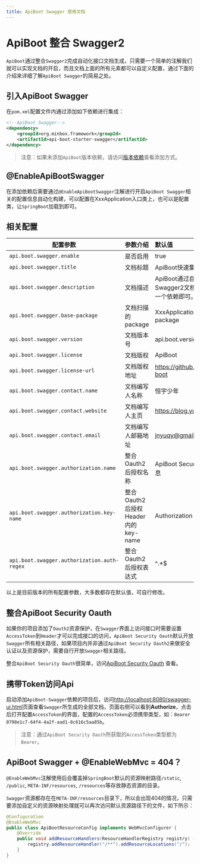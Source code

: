 ```yaml
---
title: ApiBoot Swagger 使用文档
---
```


# ApiBoot 整合 Swagger2

`ApiBoot`通过整合`Swagger2`完成自动化接口文档生成，只需要一个简单的注解我们就可以实现文档的开启，而且文档上面的所有元素都可以自定义配置，通过下面的介绍来详细了解`ApiBoot Swagger`的简易之处。

## 引入ApiBoot Swagger

在`pom.xml`配置文件内通过添加如下依赖进行集成：

```xml
<!--ApiBoot Swagger-->
<dependency>
	<groupId>org.minbox.framework</groupId>
	<artifactId>api-boot-starter-swagger</artifactId>
</dependency>
```

> 注意：如果未添加`ApiBoot`版本依赖，请访问[版本依赖](/zh-cn/docs/version-rely.html)查看添加方式。

## @EnableApiBootSwagger

在添加依赖后需要通过`@EnableApiBootSwagger`注解进行开启`ApiBoot Swagger`相关的配置信息自动化构建，可以配置在XxxApplication入口类上，也可以是配置类，让`SpringBoot`加载到即可。

## 相关配置

| 配置参数                                    | 参数介绍                           | 默认值                                                                  |
| ------------------------------------------- | :--------------------------------- | :---------------------------------------------------------------------- |
| `api.boot.swagger.enable`                   | 是否启用                           | true                                                                    |
| `api.boot.swagger.title`                    | 文档标题                           | ApiBoot快速集成Swagger文档                                              |
| `api.boot.swagger.description`              | 文档描述                           | ApiBoot通过自动化配置快速集成Swagger2文档，仅需一个注解、一个依赖即可。 |
| `api.boot.swagger.base-package`             | 文档扫描的package                  | XxxApplication同级以及子级package                                       |
| `api.boot.swagger.version`                  | 文档版本号                         | api.boot.version                                                        |
| `api.boot.swagger.license`                  | 文档版权                           | ApiBoot                                                                 |
| `api.boot.swagger.license-url`              | 文档版权地址                       | https://github.com/hengboy/api-boot                                     |
| `api.boot.swagger.contact.name`             | 文档编写人名称                     | 恒宇少年                                                                |
| `api.boot.swagger.contact.website`          | 文档编写人主页                     | https://blog.yuqiyu.com                                                 |
| `api.boot.swagger.contact.email`            | 文档编写人邮箱地址                 | jnyuqy@gmail.com                                                        |
| `api.boot.swagger.authorization.name`       | 整合Oauth2后授权名称               | ApiBoot Security Oauth 认证头信息                                       |
| `api.boot.swagger.authorization.key-name`   | 整合Oauth2后授权Header内的key-name | Authorization                                                           |
| `api.boot.swagger.authorization.auth-regex` | 整合Oauth2后授权表达式             | ^.*$                                                                    |
以上是目前版本的所有配置参数，大多数都存在默认值，可自行修改。

## 整合ApiBoot Security Oauth

如果你的项目添加了`Oauth2`资源保护，在`Swagger`界面上访问接口时需要设置`AccessToken`到`Header`才可以完成接口的访问，`ApiBoot Security Oauth`默认开放`Swagger`所有相关路径，如果项目内并非通过`ApiBoot Security Oauth2`来做安全认证以及资源保护，需要自行开放`Swagger`相关路径。

整合`ApiBoot Security Oauth`很简单，访问[ApiBoot Security Oauth](https://github.com/hengboy/api-boot/blob/master/api-boot-samples/api-boot-sample-security-oauth-jwt/README.md) 查看。

## 携带Token访问Api

启动添加`ApiBoot-Swagger`依赖的项目后，访问[http://localhost:8080/swagger-ui.html](http://localhost:8080/swagger-ui.html)页面查看`Swagger`所生成的全部文档，页面右侧可以看到**Authorize**，点击后打开配置`AccessToken`的界面，配置的`AccessToken`必须携带类型，如：`Bearer 0798e1c7-64f4-4a2f-aad1-8c616c5aa85b`。

>  注意：通过`ApiBoot Security Oauth`所获取的`AccessToken`类型都为`Bearer`。



## ApiBoot Swagger + @EnableWebMvc = 404？

`@EnableWebMvc`注解使用后会覆盖掉`SpringBoot`默认的资源映射路径`/static`, `/public`, `META-INF/resources`, `/resources`等存放静态资源的目录。

`Swagger`资源都存在在`META-INF/resources`目录下，所以会出现404的情况，只需要添加自定义的资源映射处理就可以再次访问默认资源路径下的文件，如下所示：

```java
@Configuration
@EnableWebMvc
public class ApiBootResourceConfig implements WebMvcConfigurer {
    @Override
    public void addResourceHandlers(ResourceHandlerRegistry registry) {
        registry.addResourceHandler("/**").addResourceLocations("/");
    }
}
```